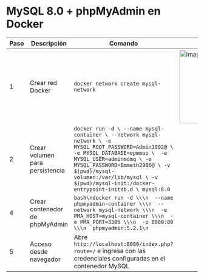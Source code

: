 # MySQL 8.0 + phpMyAdmin en Docker

| Paso | Descripción | Comando |Resultado |
|------|-------------|---------|---------|
| 1 | Crear red Docker | ```docker network create mysql-network``` |<img width="886" height="194" alt="image" src="https://github.com/user-attachments/assets/ad87f830-8578-4a33-8998-7c051ba28854" />|
| 2 | Crear volumen para persistencia | ```docker run -d \ --name mysql-container \ --network mysql-network \ -e MYSQL_ROOT_PASSWORD=Admin1992@ \ -e MYSQL_DATABASE=epmmop \  -e MYSQL_USER=adminmdmq \ -e MYSQL_PASSWORD=Emmeth2906@ \ -v $(pwd)/mysql-volumen:/var/lib/mysql \ -v $(pwd)/mysql-init:/docker-entrypoint-initdb.d \ mysql:8.0 ``` |
| 4 | Crear contenedor de phpMyAdmin | ```bash\ndocker run -d \\\n  --name phpmyadmin-container \\\n  --network mysql-network \\\n  -e PMA_HOST=mysql-container \\\n  -e PMA_PORT=3306 \\\n  -p 8080:80 \\\n  phpmyadmin:5.2.1\n``` |
| 5 | Acceso desde navegador | Abre `http://localhost:8080/index.php?route=/` e ingresa con las credenciales configuradas en el contenedor MySQL |
